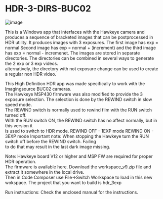 # HDR-3-DIRS-BUC02  
![image](https://github.com/vintagefilmography/HDR-3-DIRS-BUC02/assets/48537944/74dfee1c-0abb-4279-8e45-93932d777b2a)

This is a Windows app that interfaces with the Hawkeye camera and
produces a sequence of bracketed images that can be postprocessed in
HDR utility.
It produces images with 3 exposures. The first image has exp = normal Second image has exp = normal + (increment)
and the third image has exp = normal - incremenet. The images are stored in 
separate directories. The directories can be combined in several ways to generate the 2 exp or 3 exp videos.  
alternatively, the directory with not exposure change can be used to create a regular non HDR video.  

This High Definition HDR app was made specifically to work with the Imagingsource BUC02 cameras.  
The Hawkeye MSP430 firmware was also modified to provide the 3 exposure selection.
The selection is done by the REWIND switch in slow speed mode.  
The REWIND switch is normally used to rewind film with the RUN switch turned off.  
With the RUN switch ON, the REWIND switch has no affect normally, but in this version it  
is used to switch to HDR mode.
REWIND OFF - 1EXP mode
REWIND ON - 3EXP mode
Important note: When stopping the Hawkeye turn the RUN switch off before the REWIND switch. Failing  
to do that may result in the last dark image missing.

Note: Hawkeye board V12 or higher and MSP FW are required for proper HDR operation.  
The firmware is available here. Download the workspace_v9.zip file and extract it somewhere in the local drive.  
Then in Code Composer use File->Switch Workspace to load in this new wokspace. The project that you want to build is
hdr_3exp

Run instructions:
Check the enclosed manual for the instructions.
